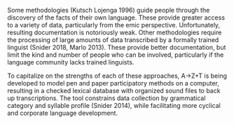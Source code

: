 Some methodologies (Kutsch Lojenga 1996) guide people through the discovery of the facts of their own language. These provide greater access to a variety
of data, particularly from the emic perspective. Unfortunately, resulting documentation is notoriously weak. Other methodologies require the processing of large amounts of data transcribed by a formally
trained linguist (Snider 2018, Marlo 2013). These provide better documentation, but limit the kind and number of people who can be involved, particularly if the language community lacks trained linguists.
  
To capitalize on the strengths of each of these approaches, A→Z+T is being developed to model pen and paper participatory methods on a computer, resulting in a checked
lexical database with organized sound files to back up transcriptions. The tool constrains data collection by grammatical category and syllable profile (Snider 2014), while facilitating more cyclical and
corporate language development.
